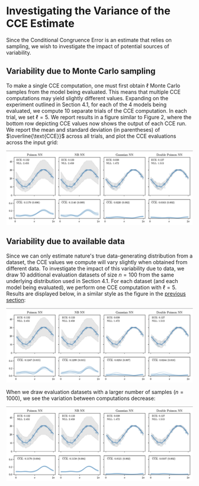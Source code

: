 # Investigating the Variance of the CCE Estimate

Since the Conditional Congruence Error is an estimate that relies on sampling, we wish to investigate the impact of potential sources of variability.

## Variability due to Monte Carlo sampling

To make a single CCE computation, one must first obtain $\ell$ Monte Carlo samples from the model being evaluated. This means that multiple CCE computations may yield slightly different values. Expanding on the experiment outlined in Section 4.1, for each of the 4 models being evaluated, we compute 10 separate trials of the CCE computation. In each trial, we set $\ell=5$. We report results in a figure similar to Figure 2, where the bottom row depicting CCE values now shows the output of each CCE run. We report the mean and standard deviation (in parentheses) of $\overline{\text{CCE}}$ across all trials, and plot the CCE evaluations across the input grid:

![CCE values obtained from 10 separate computations](probcal/figures/artifacts/cce-variance/variability_due_to_monte_carlo.png)

## Variability due to available data

Since we can only estimate nature's true data-generating distribution from a dataset, the CCE values we compute will vary slightly when obtained from different data. To investigate the impact of this variability due to data, we draw 10 additional evaluation datasets of size $n=100$ from the same underlying distribution used in Section 4.1. For each dataset (and each model being evaluated), we perform one CCE computation with $\ell = 5$. Results are displayed below, in a similar style as the figure in the [previous section](#variability-due-to-monte-carlo-sampling):

![CCE values obtained from 10 separate datasets, n=100](probcal/figures/artifacts/cce-variance/variability_due_to_data_small_n.png)

When we draw evaluation datasets with a larger number of samples ($n=1000$), we see the variation between computations decrease:

![CCE values obtained from 10 separate datasets, n=1000](probcal/figures/artifacts/cce-variance/variability_due_to_data_large_n.png)
